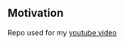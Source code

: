 <h2>Motivation</h2>
Repo used for my <a href='https://www.youtube.com/watch?v=mzb2549WCFM'>youtube video</a> 